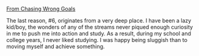 [From Chasing Wrong Goals](2022-06-04-specious-pursuits.md)

The last reason, #6, originates from a very deep place. I have been a lazy kid/boy, the wonders of any of the streams never piqued enough curiosity in me to push me into action and study. As a result, during my school and college years, I never liked studying. I was happy being sluggish than to moving myself and achieve something. 